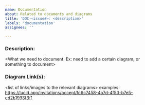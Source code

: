 ```yaml
---
name: Documentation
about: Related to documents and diagrams
title: 'DOC-<issue#>: <description>'
labels: 'documentation'
assignees: ''

---
```


### Description:
<What we need to document. Ex: need to add a certain diagram, or something to document>

### Diagram Link(s): <optional>
<list of links/images to the relevant diagrams>
examples: https://lucid.app/invitations/accept/fc6c7458-4a7d-4f53-b7e5-ed2b1993f3f1